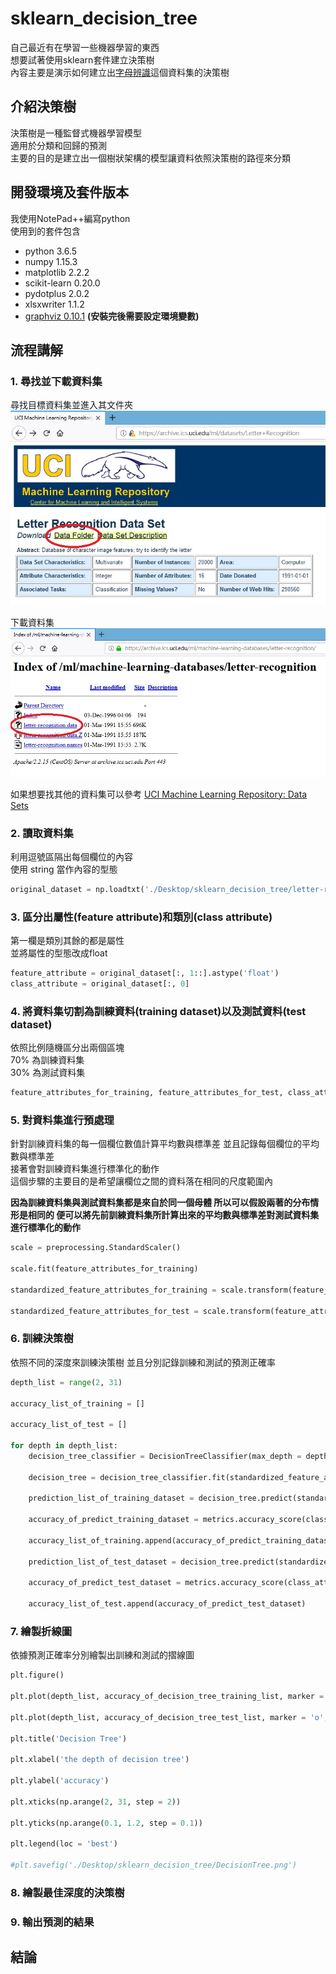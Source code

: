 # sklearn_decision_tree #  
自己最近有在學習一些機器學習的東西  
想要試著使用sklearn套件建立決策樹  
內容主要是演示如何建立出[字母辨識](https://archive.ics.uci.edu/ml/datasets/Letter+Recognition)這個資料集的決策樹  
  
## 介紹決策樹 ##  
決策樹是一種監督式機器學習模型  
適用於分類和回歸的預測  
主要的目的是建立出一個樹狀架構的模型讓資料依照決策樹的路徑來分類  
  
## 開發環境及套件版本 ##  
我使用NotePad++編寫python  
使用到的套件包含
* python 3.6.5
* numpy 1.15.3
* matplotlib 2.2.2
* scikit-learn 0.20.0
* pydotplus 2.0.2
* xlsxwriter 1.1.2
* [graphviz 0.10.1](https://www.graphviz.org/download/) **(安裝完後需要設定環境變數)**  
  
## 流程講解 ##  
### 1. 尋找並下載資料集 ###  
尋找目標資料集並進入其文件夾  
![進入目標資料集的文件夾](./images/find_the_folder.jpg)  
   
下載資料集  
![下載資料集](./images/download_data.jpg)  
   
如果想要找其他的資料集可以參考 [UCI Machine Learning Repository: Data Sets](https://archive.ics.uci.edu/ml/datasets.html)  
   
### 2. 讀取資料集 ###  
利用逗號區隔出每個欄位的內容  
使用 string 當作內容的型態  
   
``` python
original_dataset = np.loadtxt('./Desktop/sklearn_decision_tree/letter-recognition.data', dtype = 'str', delimiter  = ',')
```  
   
### 3. 區分出屬性(feature attribute)和類別(class attribute) ###  
第一欄是類別其餘的都是屬性  
並將屬性的型態改成float  
   
``` python
feature_attribute = original_dataset[:, 1::].astype('float')
class_attribute = original_dataset[:, 0]
```  
   
### 4. 將資料集切割為訓練資料(training dataset)以及測試資料(test dataset) ###  
依照比例隨機區分出兩個區塊  
70% 為訓練資料集  
30% 為測試資料集  
   
``` python
feature_attributes_for_training, feature_attributes_for_test, class_attribute_for_training, class_attribute_for_test = train_test_split(feature_attribute, class_attribute, test_size = 0.3)
```  
   
### 5. 對資料集進行預處理 ###  
針對訓練資料集的每一個欄位數值計算平均數與標準差
並且記錄每個欄位的平均數與標準差  
接著會對訓練資料集進行標準化的動作  
這個步驟的主要目的是希望讓欄位之間的資料落在相同的尺度範圍內  
  
**因為訓練資料集與測試資料集都是來自於同一個母體
所以可以假設兩著的分布情形是相同的
便可以將先前訓練資料集所計算出來的平均數與標準差對測試資料集進行標準化的動作**  
  
``` python
scale = preprocessing.StandardScaler()
   
scale.fit(feature_attributes_for_training)
   
standardized_feature_attributes_for_training = scale.transform(feature_attributes_for_training)
   
standardized_feature_attributes_for_test = scale.transform(feature_attributes_for_test)
```  
   
### 6. 訓練決策樹 ###  
依照不同的深度來訓練決策樹
並且分別記錄訓練和測試的預測正確率  

``` python
depth_list = range(2, 31)

accuracy_list_of_training = []

accuracy_list_of_test = []

for depth in depth_list:
    decision_tree_classifier = DecisionTreeClassifier(max_depth = depth)

    decision_tree = decision_tree_classifier.fit(standardized_feature_attributes_for_training, class_attribute_for_training)

    prediction_list_of_training_dataset = decision_tree.predict(standardized_feature_attributes_for_training)

    accuracy_of_predict_training_dataset = metrics.accuracy_score(class_attribute_for_training, prediction_list_of_training_dataset)
    
    accuracy_list_of_training.append(accuracy_of_predict_training_dataset)

    prediction_list_of_test_dataset = decision_tree.predict(standardized_feature_attributes_for_test)

    accuracy_of_predict_test_dataset = metrics.accuracy_score(class_attribute_for_test, prediction_list_of_test_dataset)

    accuracy_list_of_test.append(accuracy_of_predict_test_dataset)
```  
  
### 7. 繪製折線圖 ###  
依據預測正確率分別繪製出訓練和測試的摺線圖  


``` python
plt.figure()

plt.plot(depth_list, accuracy_of_decision_tree_training_list, marker = 'o', label = 'training')

plt.plot(depth_list, accuracy_of_decision_tree_test_list, marker = 'o', label = 'test')

plt.title('Decision Tree')

plt.xlabel('the depth of decision tree')

plt.ylabel('accuracy')

plt.xticks(np.arange(2, 31, step = 2))

plt.yticks(np.arange(0.1, 1.2, step = 0.1))

plt.legend(loc = 'best')

#plt.savefig('./Desktop/sklearn_decision_tree/DecisionTree.png')
```  
  
### 8. 繪製最佳深度的決策樹 ###  
  
### 9. 輸出預測的結果 ###  
  
## 結論 ##  
  


